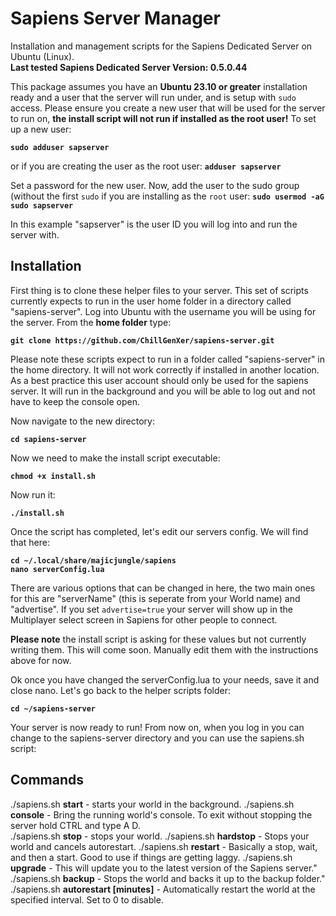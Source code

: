# Sapiens Server Manager
Installation and management scripts for the Sapiens Dedicated Server on Ubuntu (Linux).<br>
**Last tested Sapiens Dedicated Server Version: 0.5.0.44**

This package assumes you have an **Ubuntu 23.10 or greater** installation ready and a user that the server will run under, and is setup with ``sudo`` access.  Please ensure you create a new user that will be used for the server to run on, **the install script will not run if installed as the root user!**  To set up a new user:

**``sudo adduser sapserver``**

or if you are creating the user as the root user:
**``adduser sapserver``**

Set a password for the new user.  Now, add the user to the sudo group (without the first ``sudo`` if you are installing as the ``root`` user:
**``sudo usermod -aG sudo sapserver``**

In this example "sapserver" is the user ID you will log into and run the server with.

## Installation

First thing is to clone these helper files to your server.  This set of scripts currently expects to run in the user home folder in a directory called "sapiens-server".  Log into Ubuntu with the username you will be using for the server.  From the **home folder** type:

**``git clone https://github.com/ChillGenXer/sapiens-server.git``**

Please note these scripts expect to run in a folder called "sapiens-server" in the home directory.  It will not work correctly if installed in another location.  As a best practice this user account should only be used for the sapiens server.  It will run in the background and you will be able to log out and not have to keep the console open.

Now navigate to the new directory:<br>

**``cd sapiens-server``**

Now we need to make the install script executable:<br>

**``chmod +x install.sh``**

Now run it:

**``./install.sh``**

Once the script has completed, let's edit our servers config.  We will find that here:

**``cd ~/.local/share/majicjungle/sapiens``**<br>
**``nano serverConfig.lua``**

There are various options that can be changed in here, the two main ones for this are "serverName" (this is seperate from your World name) and "advertise".  If you set ``advertise=true`` your server will show up in the Multiplayer select screen in Sapiens for other people to connect.  

**Please note** the install script is asking for these values but not currently writing them.  This will come soon.  Manually edit them with the instructions above for now.

Ok once you have changed the serverConfig.lua to your needs, save it and close nano. Let's go back to the helper scripts folder:

**``cd ~/sapiens-server``**

Your server is now ready to run!  From now on, when you log in you can change to the sapiens-server directory and you can use the sapiens.sh script:

## Commands

./sapiens.sh **start** - starts your world in the background.
./sapiens.sh **console** - Bring the running world's console. To exit without stopping the server hold CTRL and type A D.       
./sapiens.sh **stop** - stops your world.
./sapiens.sh **hardstop** - Stops your world and cancels autorestart.
./sapiens.sh **restart** - Basically a stop, wait, and then a start. Good to use if things are getting laggy.
./sapiens.sh **upgrade** - This will update you to the latest version of the Sapiens server."
./sapiens.sh **backup** - Stops the world and backs it up to the backup folder."
./sapiens.sh **autorestart [minutes]** - Automatically restart the world at the specified interval.  Set to 0 to disable.
